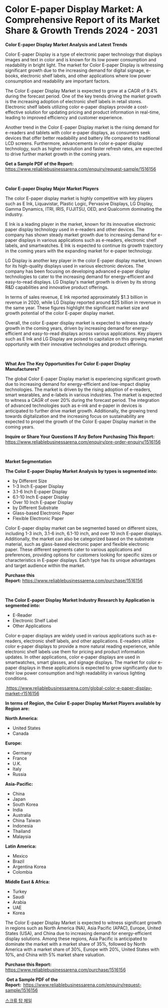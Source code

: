 <p><h1>Color E-paper Display Market: A Comprehensive Report of its Market Share & Growth Trends 2024 - 2031</h1></p><p><strong>Color E-paper Display Market Analysis and Latest Trends</strong></p>
<p><p>Color E-paper Display is a type of electronic paper technology that displays images and text in color and is known for its low power consumption and readability in bright light. The market for Color E-paper Display is witnessing significant growth due to the increasing demand for digital signage, e-books, electronic shelf labels, and other applications where low power consumption and readability are important factors. </p><p>The Color E-paper Display Market is expected to grow at a CAGR of 9.4% during the forecast period. One of the key trends driving the market growth is the increasing adoption of electronic shelf labels in retail stores. Electronic shelf labels utilizing color e-paper displays provide a cost-effective solution for updating pricing and product information in real-time, leading to improved efficiency and customer experience.</p><p>Another trend in the Color E-paper Display market is the rising demand for e-readers and tablets with color e-paper displays, as consumers seek devices that offer better readability and battery life compared to traditional LCD screens. Furthermore, advancements in color e-paper display technology, such as higher resolution and faster refresh rates, are expected to drive further market growth in the coming years.</p></p>
<p><strong>Get a Sample PDF of the Report:&nbsp;</strong> <a href="https://www.reliablebusinessarena.com/enquiry/request-sample/1516156">https://www.reliablebusinessarena.com/enquiry/request-sample/1516156</a></p>
<p>&nbsp;</p>
<p><strong>Color E-paper Display Major Market Players</strong></p>
<p><p>The color E-paper display market is highly competitive with key players such as E Ink, Liquavistar, Plastic Logic, Pervasive Displays, LG Display, Gamma Dynamics, ITRI, IRIS, FUJITSU, OED, and Qualcomm dominating the industry. </p><p>E Ink is a leading player in the market, known for its innovative electronic paper display technology used in e-readers and other devices. The company has shown steady market growth due to increasing demand for e-paper displays in various applications such as e-readers, electronic shelf labels, and smartwatches. E Ink is expected to continue its growth trajectory in the coming years with the expanding market for e-paper technology.</p><p>LG Display is another key player in the color E-paper display market, known for its high-quality displays used in various electronic devices. The company has been focusing on developing advanced e-paper display technologies to cater to the increasing demand for energy-efficient and easy-to-read displays. LG Display's market growth is driven by its strong R&D capabilities and innovative product offerings.</p><p>In terms of sales revenue, E Ink reported approximately $1.3 billion in revenue in 2020, while LG Display reported around $25 billion in revenue in the same year. These figures highlight the significant market size and growth potential of the color E-paper display market.</p><p>Overall, the color E-paper display market is expected to witness steady growth in the coming years, driven by increasing demand for energy-efficient and easy-to-read displays across various applications. Key players such as E Ink and LG Display are poised to capitalize on this growing market opportunity with their innovative technologies and product offerings.</p></p>
<p>&nbsp;</p>
<p><strong>What Are The Key Opportunities For Color E-paper Display Manufacturers?</strong></p>
<p><p>The global Color E-paper Display market is experiencing significant growth due to increasing demand for energy-efficient and low-impact display technologies. The market is driven by the rising adoption of e-readers, smart wearables, and e-labels in various industries. The market is expected to witness a CAGR of over 20% during the forecast period. The integration of advanced technologies such as e-ink and e-paper in devices is anticipated to further drive market growth. Additionally, the growing trend towards digitalization and the increasing focus on sustainability are expected to propel the growth of the Color E-paper Display market in the coming years.</p></p>
<p><strong>Inquire or Share Your Questions If Any Before Purchasing This Report:</strong> <a href="https://www.reliablebusinessarena.com/enquiry/pre-order-enquiry/1516156">https://www.reliablebusinessarena.com/enquiry/pre-order-enquiry/1516156</a></p>
<p>&nbsp;</p>
<p><strong>Market Segmentation</strong></p>
<p><strong>The Color E-paper Display Market Analysis by types is segmented into:</strong></p>
<p><ul><li>by Different Size</li><li>1-3 Inch E-paper Display</li><li>3.1-6 Inch E-paper Display</li><li>6.1-10 Inch E-paper Display</li><li>Over 10 Inch E-paper Display</li><li>by Different Substrate</li><li>Glass-based Electronic Paper</li><li>Flexible Electronic Paper</li></ul></p>
<p><p>Color E-paper display market can be segmented based on different sizes, including 1-3 inch, 3.1-6 inch, 6.1-10 inch, and over 10 inch E-paper displays. Additionally, the market can also be categorized based on the substrate material, such as glass-based electronic paper and flexible electronic paper. These different segments cater to various applications and preferences, providing options for customers looking for specific sizes or characteristics in E-paper displays. Each type has its unique advantages and target audience within the market.</p></p>
<p><strong>Purchase this Report:&nbsp;</strong><a href="https://www.reliablebusinessarena.com/purchase/1516156">https://www.reliablebusinessarena.com/purchase/1516156</a></p>
<p>&nbsp;</p>
<p><strong>The Color E-paper Display Market Industry Research by Application is segmented into:</strong></p>
<p><ul><li>E-Reader</li><li>Electronic Shelf Label</li><li>Other Applications</li></ul></p>
<p><p>Color e-paper displays are widely used in various applications such as e-readers, electronic shelf labels, and other applications. E-readers utilize color e-paper displays to provide a more natural reading experience, while electronic shelf labels use them for pricing and product information updates. In other applications, color e-paper displays are used in smartwatches, smart glasses, and signage displays. The market for color e-paper displays in these applications is expected to grow significantly due to their low power consumption and high readability in various lighting conditions.</p></p>
<p><a href="https://www.reliablebusinessarena.com/global-color-e-paper-display-market-r1516156">&nbsp;https://www.reliablebusinessarena.com/global-color-e-paper-display-market-r1516156</a></p>
<p><strong>In terms of Region, the Color E-paper Display Market Players available by Region are:</strong></p>
<p>
    <p> <strong> North America: </strong>
        <ul>
            <li>United States</li>
            <li>Canada</li>
        </ul>
        </p> 
    <p> <strong> Europe: </strong>
        <ul>
            <li>Germany</li>
            <li>France</li>
            <li>U.K.</li>
            <li>Italy</li>
            <li>Russia</li>
        </ul>
        </p> 
    <p> <strong> Asia-Pacific: </strong>
        <ul>
            <li>China</li>
            <li>Japan</li>
            <li>South Korea</li>
            <li>India</li>
            <li>Australia</li>
            <li>China Taiwan</li>
            <li>Indonesia</li>
            <li>Thailand</li>
            <li>Malaysia</li>
        </ul>
        </p> 
    <p> <strong> Latin America: </strong>
        <ul>
            <li>Mexico</li>
            <li>Brazil</li>
            <li>Argentina Korea</li>
            <li>Colombia</li>
        </ul>
        </p> 
    <p> <strong> Middle East & Africa: </strong>
        <ul>
            <li>Turkey</li>
            <li>Saudi</li>
            <li>Arabia</li>
            <li>UAE</li>
            <li>Korea</li>
        </ul>
    </p>
    </p>
<p><p>The Color E-paper Display Market is expected to witness significant growth in regions such as North America (NA), Asia Pacific (APAC), Europe, United States (USA), and China due to increasing demand for energy-efficient display solutions. Among these regions, Asia Pacific is anticipated to dominate the market with a market share of 35%, followed by North America with a market share of 30%, Europe with 20%, United States with 10%, and China with 5% market share valuation.</p></p>
<p><strong>Purchase this Report: </strong><a href="https://www.reliablebusinessarena.com/purchase/1516156">https://www.reliablebusinessarena.com/purchase/1516156</a></p>
<p>&nbsp;<strong>Get a Sample PDF of the Report:&nbsp;&nbsp;</strong><a href="https://www.reliablebusinessarena.com/enquiry/request-sample/1516156">https://www.reliablebusinessarena.com/enquiry/request-sample/1516156</a></p>
<p><strong></strong></p>
<p><p><a href="https://github.com/GabrielBlanda5656/Market-Research-Report-List-2/blob/main/80031941997.md">스크류 탑 페일</a></p></p>